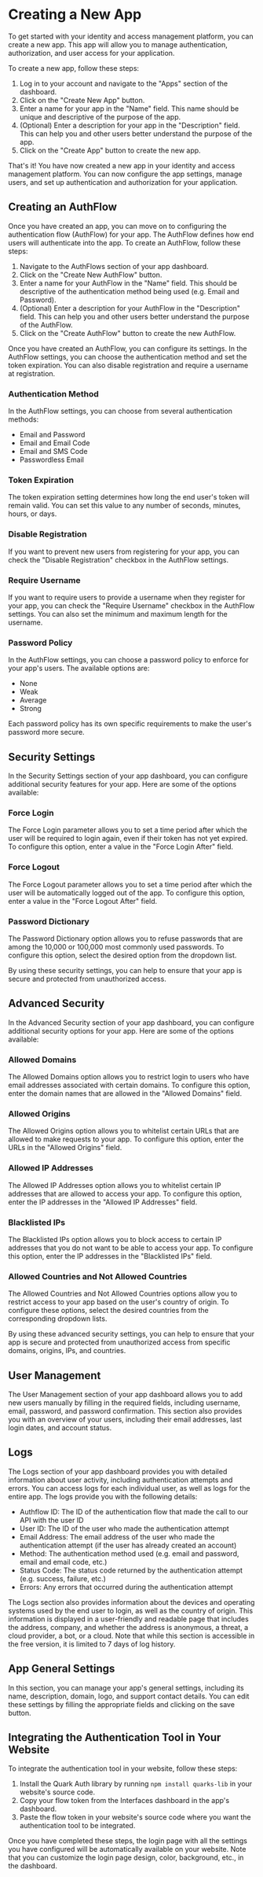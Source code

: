 # Creating a New App

To get started with your identity and access management platform, you can create a new app. This app will allow you to manage authentication, authorization, and user access for your application.

To create a new app, follow these steps:

1. Log in to your account and navigate to the "Apps" section of the dashboard.
2. Click on the "Create New App" button.
3. Enter a name for your app in the "Name" field. This name should be unique and descriptive of the purpose of the app.
4. (Optional) Enter a description for your app in the "Description" field. This can help you and other users better understand the purpose of the app.
5. Click on the "Create App" button to create the new app.

That's it! You have now created a new app in your identity and access management platform. You can now configure the app settings, manage users, and set up authentication and authorization for your application.

## Creating an AuthFlow

Once you have created an app, you can move on to configuring the authentication flow (AuthFlow) for your app. The AuthFlow defines how end users will authenticate into the app. To create an AuthFlow, follow these steps:

1. Navigate to the AuthFlows section of your app dashboard.
2. Click on the "Create New AuthFlow" button.
3. Enter a name for your AuthFlow in the "Name" field. This should be descriptive of the authentication method being used (e.g. Email and Password).
4. (Optional) Enter a description for your AuthFlow in the "Description" field. This can help you and other users better understand the purpose of the AuthFlow.
5. Click on the "Create AuthFlow" button to create the new AuthFlow.

Once you have created an AuthFlow, you can configure its settings. In the AuthFlow settings, you can choose the authentication method and set the token expiration. You can also disable registration and require a username at registration.

### Authentication Method

In the AuthFlow settings, you can choose from several authentication methods:

- Email and Password
- Email and Email Code
- Email and SMS Code
- Passwordless Email

### Token Expiration

The token expiration setting determines how long the end user's token will remain valid. You can set this value to any number of seconds, minutes, hours, or days.

### Disable Registration

If you want to prevent new users from registering for your app, you can check the "Disable Registration" checkbox in the AuthFlow settings.

### Require Username

If you want to require users to provide a username when they register for your app, you can check the "Require Username" checkbox in the AuthFlow settings. You can also set the minimum and maximum length for the username.

### Password Policy

In the AuthFlow settings, you can choose a password policy to enforce for your app's users. The available options are:

- None
- Weak
- Average
- Strong

Each password policy has its own specific requirements to make the user's password more secure.

## Security Settings

In the Security Settings section of your app dashboard, you can configure additional security features for your app. Here are some of the options available:

### Force Login

The Force Login parameter allows you to set a time period after which the user will be required to login again, even if their token has not yet expired. To configure this option, enter a value in the "Force Login After" field.

### Force Logout

The Force Logout parameter allows you to set a time period after which the user will be automatically logged out of the app. To configure this option, enter a value in the "Force Logout After" field.

### Password Dictionary

The Password Dictionary option allows you to refuse passwords that are among the 10,000 or 100,000 most commonly used passwords. To configure this option, select the desired option from the dropdown list.

By using these security settings, you can help to ensure that your app is secure and protected from unauthorized access.

## Advanced Security

In the Advanced Security section of your app dashboard, you can configure additional security options for your app. Here are some of the options available:

### Allowed Domains

The Allowed Domains option allows you to restrict login to users who have email addresses associated with certain domains. To configure this option, enter the domain names that are allowed in the "Allowed Domains" field.

### Allowed Origins

The Allowed Origins option allows you to whitelist certain URLs that are allowed to make requests to your app. To configure this option, enter the URLs in the "Allowed Origins" field.

### Allowed IP Addresses

The Allowed IP Addresses option allows you to whitelist certain IP addresses that are allowed to access your app. To configure this option, enter the IP addresses in the "Allowed IP Addresses" field.

### Blacklisted IPs

The Blacklisted IPs option allows you to block access to certain IP addresses that you do not want to be able to access your app. To configure this option, enter the IP addresses in the "Blacklisted IPs" field.

### Allowed Countries and Not Allowed Countries

The Allowed Countries and Not Allowed Countries options allow you to restrict access to your app based on the user's country of origin. To configure these options, select the desired countries from the corresponding dropdown lists.

By using these advanced security settings, you can help to ensure that your app is secure and protected from unauthorized access from specific domains, origins, IPs, and countries.

## User Management

The User Management section of your app dashboard allows you to add new users manually by filling in the required fields, including username, email, password, and password confirmation. This section also provides you with an overview of your users, including their email addresses, last login dates, and account status.

## Logs

The Logs section of your app dashboard provides you with detailed information about user activity, including authentication attempts and errors. You can access logs for each individual user, as well as logs for the entire app. The logs provide you with the following details:

- Authflow ID: The ID of the authentication flow that made the call to our API with the user ID
- User ID: The ID of the user who made the authentication attempt
- Email Address: The email address of the user who made the authentication attempt (if the user has already created an account)
- Method: The authentication method used (e.g. email and password, email and email code, etc.)
- Status Code: The status code returned by the authentication attempt (e.g. success, failure, etc.)
- Errors: Any errors that occurred during the authentication attempt

The Logs section also provides information about the devices and operating systems used by the end user to login, as well as the country of origin. This information is displayed in a user-friendly and readable page that includes the address, company, and whether the address is anonymous, a threat, a cloud provider, a bot, or a cloud. Note that while this section is accessible in the free version, it is limited to 7 days of log history.

## App General Settings

In this section, you can manage your app's general settings, including its name, description, domain, logo, and support contact details. You can edit these settings by filling the appropriate fields and clicking on the save button.

## Integrating the Authentication Tool in Your Website

To integrate the authentication tool in your website, follow these steps:

1. Install the Quark Auth library by running `npm install quarks-lib` in your website's source code.
2. Copy your flow token from the Interfaces dashboard in the app's dashboard.
3. Paste the flow token in your website's source code where you want the authentication tool to be integrated.

Once you have completed these steps, the login page with all the settings you have configured will be automatically available on your website. Note that you can customize the login page design, color, background, etc., in the dashboard.
